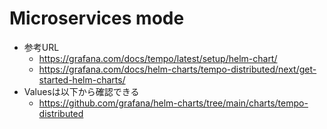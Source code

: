 # Microservices mode
- 参考URL
  - https://grafana.com/docs/tempo/latest/setup/helm-chart/
  - https://grafana.com/docs/helm-charts/tempo-distributed/next/get-started-helm-charts/
- Valuesは以下から確認できる
  - https://github.com/grafana/helm-charts/tree/main/charts/tempo-distributed